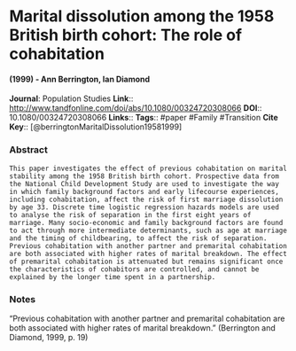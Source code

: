 # Marital dissolution among the 1958 British birth cohort: The role of cohabitation
#### (1999) - Ann Berrington, Ian Diamond
**Journal**: Population Studies
**Link**:: http://www.tandfonline.com/doi/abs/10.1080/00324720308066
**DOI**:: 10.1080/00324720308066
**Links**:: 
**Tags**:: #paper #Family #Transition 
**Cite Key**:: [@berringtonMaritalDissolution19581999]

### Abstract

```
This paper investigates the effect of previous cohabitation on marital stability among the 1958 British birth cohort. Prospective data from the National Child Development Study are used to investigate the way in which family background factors and early lifecourse experiences, including cohabitation, affect the risk of first marriage dissolution by age 33. Discrete time logistic regression hazards models are used to analyse the risk of separation in the first eight years of marriage. Many socio-economic and family background factors are found to act through more intermediate determinants, such as age at marriage and the timing of childbearing, to affect the risk of separation. Previous cohabitation with another partner and premarital cohabitation are both associated with higher rates of marital breakdown. The effect of premarital cohabitation is attenuated but remains significant once the characteristics of cohabitors are controlled, and cannot be explained by the longer time spent in a partnership.
```

### Notes

“Previous cohabitation with another partner and premarital cohabitation are both associated with higher rates of marital breakdown.” (Berrington and Diamond, 1999, p. 19)